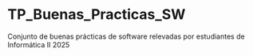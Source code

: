 # TP_Buenas_Practicas_SW
Conjunto de buenas prácticas de software relevadas por estudiantes de Informática II 2025
